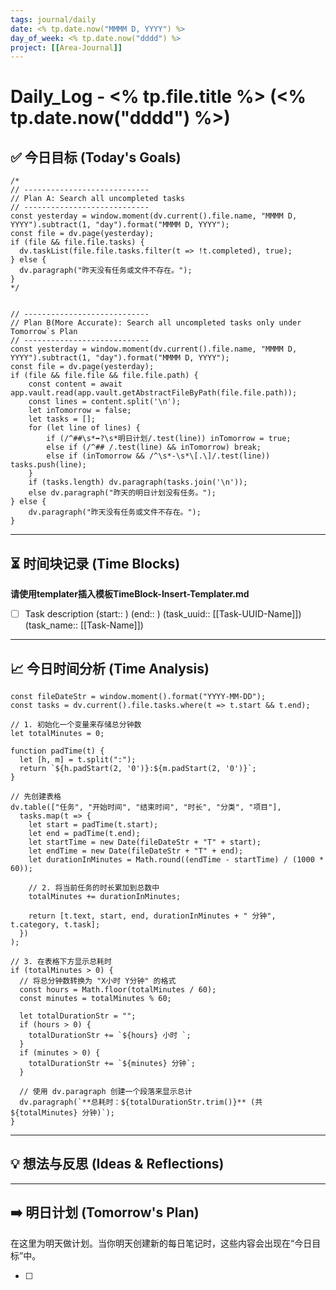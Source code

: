 ```yaml
---
tags: journal/daily
date: <% tp.date.now("MMMM D, YYYY") %>
day_of_week: <% tp.date.now("dddd") %>
project: [[Area-Journal]]
---
```


# Daily_Log - <% tp.file.title %> (<% tp.date.now("dddd") %>)

## ✅ 今日目标 (Today's Goals)
```dataviewjs
/*
// ----------------------------
// Plan A: Search all uncompleted tasks
// ----------------------------
const yesterday = window.moment(dv.current().file.name, "MMMM D, YYYY").subtract(1, "day").format("MMMM D, YYYY");
const file = dv.page(yesterday);
if (file && file.file.tasks) {
  dv.taskList(file.file.tasks.filter(t => !t.completed), true);
} else {
  dv.paragraph("昨天没有任务或文件不存在。");
}
*/


// ----------------------------
// Plan B(More Accurate): Search all uncompleted tasks only under Tomorrow`s Plan
// ----------------------------
const yesterday = window.moment(dv.current().file.name, "MMMM D, YYYY").subtract(1, "day").format("MMMM D, YYYY");
const file = dv.page(yesterday);
if (file && file.file && file.file.path) {
    const content = await app.vault.read(app.vault.getAbstractFileByPath(file.file.path));
    const lines = content.split('\n');
    let inTomorrow = false;
    let tasks = [];
    for (let line of lines) {
        if (/^##\s*➡️?\s*明日计划/.test(line)) inTomorrow = true;
        else if (/^## /.test(line) && inTomorrow) break;
        else if (inTomorrow && /^\s*-\s*\[.\]/.test(line)) tasks.push(line);
    }
    if (tasks.length) dv.paragraph(tasks.join('\n'));
    else dv.paragraph("昨天的明日计划没有任务。");
} else {
    dv.paragraph("昨天没有任务或文件不存在。");
}
```

---

## ⏳ 时间块记录 (Time Blocks)

**请使用templater插入模板TimeBlock-Insert-Templater.md**

- [ ] Task description (start:: ) (end:: ) (task_uuid:: [[Task-UUID-Name]]) (task_name:: [[Task-Name]])

---

## 📈 今日时间分析 (Time Analysis)

```dataviewjs
const fileDateStr = window.moment().format("YYYY-MM-DD");
const tasks = dv.current().file.tasks.where(t => t.start && t.end);

// 1. 初始化一个变量来存储总分钟数
let totalMinutes = 0;

function padTime(t) {
  let [h, m] = t.split(":");
  return `${h.padStart(2, '0')}:${m.padStart(2, '0')}`;
}

// 先创建表格
dv.table(["任务", "开始时间", "结束时间", "时长", "分类", "项目"],
  tasks.map(t => {
    let start = padTime(t.start);
    let end = padTime(t.end);
    let startTime = new Date(fileDateStr + "T" + start);
    let endTime = new Date(fileDateStr + "T" + end);
    let durationInMinutes = Math.round((endTime - startTime) / (1000 * 60));

    // 2. 将当前任务的时长累加到总数中
    totalMinutes += durationInMinutes;

    return [t.text, start, end, durationInMinutes + " 分钟", t.category, t.task];
  })
);

// 3. 在表格下方显示总耗时
if (totalMinutes > 0) {
  // 将总分钟数转换为 "X小时 Y分钟" 的格式
  const hours = Math.floor(totalMinutes / 60);
  const minutes = totalMinutes % 60;

  let totalDurationStr = "";
  if (hours > 0) {
    totalDurationStr += `${hours} 小时 `;
  }
  if (minutes > 0) {
    totalDurationStr += `${minutes} 分钟`;
  }

  // 使用 dv.paragraph 创建一个段落来显示总计
  dv.paragraph(`**总耗时：${totalDurationStr.trim()}** (共 ${totalMinutes} 分钟)`);
}
```

---

## 💡 想法与反思 (Ideas & Reflections)

---

## ➡️ 明日计划 (Tomorrow's Plan)

在这里为明天做计划。当你明天创建新的每日笔记时，这些内容会出现在“今日目标”中。

- [ ]
